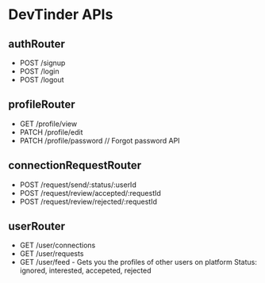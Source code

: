 # DevTinder APIs

## authRouter

- POST /signup
- POST /login
- POST /logout

## profileRouter

- GET /profile/view
- PATCH /profile/edit
-  PATCH /profile/password // Forgot password API

## connectionRequestRouter

<!-- - POST /request/send/intereted/:userId
- POST /request/send/ignored/:userId -->
- POST /request/send/:status/:userId  
- POST /request/review/accepted/:requestId
- POST /request/review/rejected/:requestId

## userRouter

- GET /user/connections
- GET /user/requests
- GET /user/feed - Gets you the profiles of other users on platform
  Status: ignored, interested, accepeted, rejected
